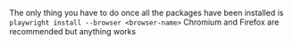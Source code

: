 The only thing you have to do once all the packages have been installed is
`playwright install --browser <browser-name>`
Chromium and Firefox are recommended but anything works
